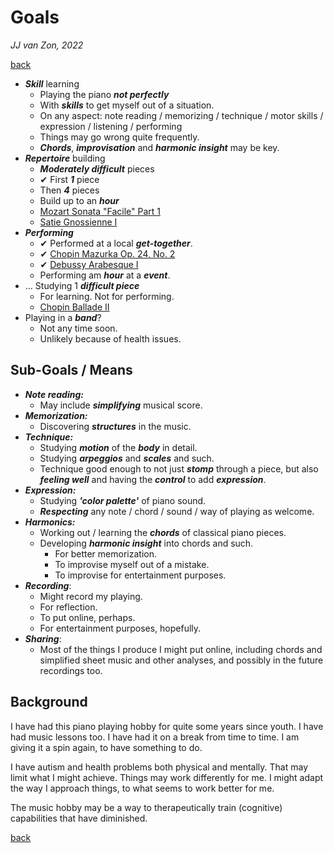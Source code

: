 Goals
=====

*JJ van Zon, 2022*

[back](./)

- ***Skill*** learning
    - Playing the piano ***not perfectly***
    - With ***skills*** to get myself out of a situation.
    - On any aspect: note reading / memorizing / technique / motor skills / expression / listening / performing
    - Things may go wrong quite frequently.
    - ***Chords***, ***improvisation*** and ***harmonic insight*** may be key.
- ***Repertoire*** building
    - ***Moderately difficult*** pieces
    - ✔ First ***1*** piece
    - Then ***4*** pieces
    - Build up to an ***hour***
    - [Mozart Sonata "Facile" Part 1](mozart-sonata-facile-part-1-practice-schema.md)
    - [Satie Gnossienne Ⅰ](satie-gnossienne-1)
- ***Performing***
    - ✔ Performed at a local ***get-together***.
    - ✔ [Chopin Mazurka Op. 24, No. 2](chopin-mazurka-op-24-no-2)
    - ✔ [Debussy Arabesque Ⅰ](debussy-arabesque-1)
    - Performing am ***hour*** at a ***event***.
- ... Studying 1 ***difficult piece***
    - For learning. Not for performing.
    -  [Chopin Ballade Ⅱ](chopin-ballade-2)
- Playing in a ***band***?
    - Not any time soon.
    - Unlikely because of health issues.

Sub-Goals / Means
-----------------

- ***Note reading:***
    - May include ***simplifying*** musical score.
- ***Memorization:***
    - Discovering ***structures*** in the music.
- ***Technique:***
    - Studying ***motion*** of the ***body*** in detail.
    - Studying ***arpeggios*** and ***scales*** and such.
    - Technique good enough to not just ***stomp*** through a piece, but also ***feeling well*** and having the ***control*** to add ***expression***.
- ***Expression:***
    - Studying ***'color palette'*** of piano sound.
    - ***Respecting*** any note / chord / sound / way of playing as welcome.
- ***Harmonics:***
    - Working out / learning the ***chords*** of classical piano pieces.
    - Developing ***harmonic insight*** into chords and such.
        - For better memorization.
        - To improvise myself out of a mistake.
        - To improvise for entertainment purposes.
- ***Recording***:
    - Might record my playing.
    - For reflection.
    - To put online, perhaps.
    - For entertainment purposes, hopefully.
- ***Sharing***:
    - Most of the things I produce I might put online, including chords and simplified sheet music and other analyses, and possibly in the future recordings too.

Background
----------

I have had this piano playing hobby for quite some years since youth. I have had music lessons too. I have had it on a break from time to time. I am giving it a spin again, to have something to do.

I have autism and health problems both physical and mentally. That may limit what I might achieve. Things may work differently for me. I might adapt the way I approach things, to what seems to work better for me.

The music hobby may be a way to therapeutically train (cognitive) capabilities that have diminished.

[back](./)